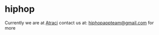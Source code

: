 hiphop
======
Currently we are at [Atraci](http://getatraci.net/)
contact us at: hiphopappteam@gmail.com for more

